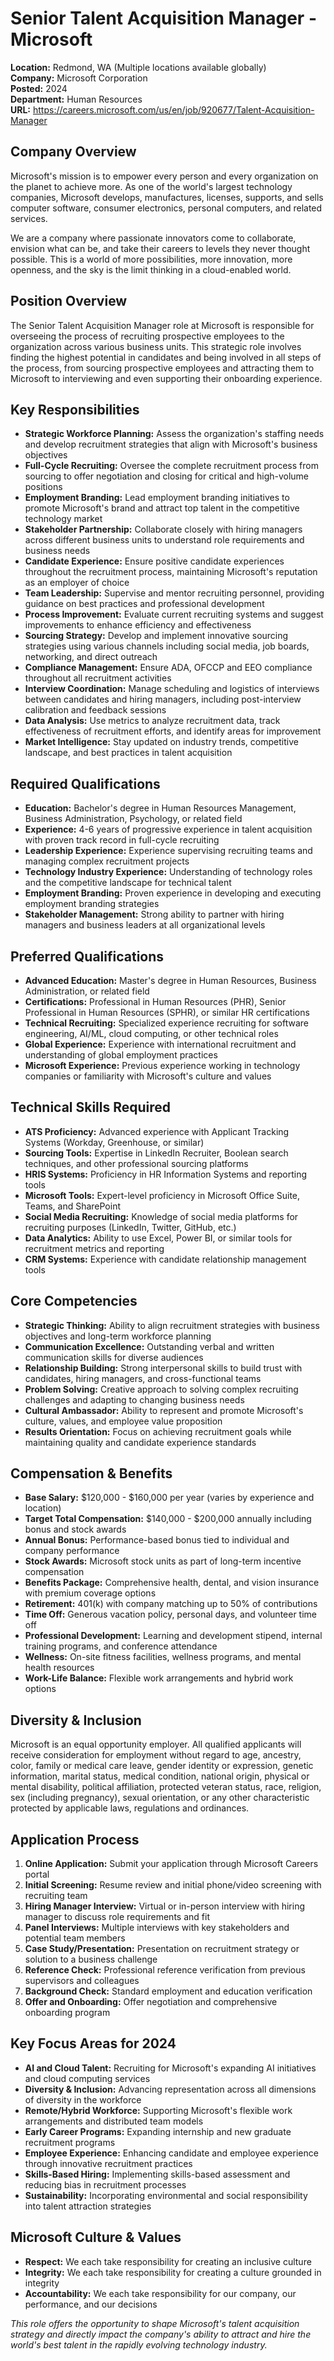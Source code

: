 # Senior Talent Acquisition Manager - Microsoft
**Location:** Redmond, WA (Multiple locations available globally)  
**Company:** Microsoft Corporation  
**Posted:** 2024  
**Department:** Human Resources  
**URL:** https://careers.microsoft.com/us/en/job/920677/Talent-Acquisition-Manager

## Company Overview
Microsoft's mission is to empower every person and every organization on the planet to achieve more. As one of the world's largest technology companies, Microsoft develops, manufactures, licenses, supports, and sells computer software, consumer electronics, personal computers, and related services.

We are a company where passionate innovators come to collaborate, envision what can be, and take their careers to levels they never thought possible. This is a world of more possibilities, more innovation, more openness, and the sky is the limit thinking in a cloud-enabled world.

## Position Overview
The Senior Talent Acquisition Manager role at Microsoft is responsible for overseeing the process of recruiting prospective employees to the organization across various business units. This strategic role involves finding the highest potential in candidates and being involved in all steps of the process, from sourcing prospective employees and attracting them to Microsoft to interviewing and even supporting their onboarding experience.

## Key Responsibilities
- **Strategic Workforce Planning:** Assess the organization's staffing needs and develop recruitment strategies that align with Microsoft's business objectives
- **Full-Cycle Recruiting:** Oversee the complete recruitment process from sourcing to offer negotiation and closing for critical and high-volume positions
- **Employment Branding:** Lead employment branding initiatives to promote Microsoft's brand and attract top talent in the competitive technology market
- **Stakeholder Partnership:** Collaborate closely with hiring managers across different business units to understand role requirements and business needs
- **Candidate Experience:** Ensure positive candidate experiences throughout the recruitment process, maintaining Microsoft's reputation as an employer of choice
- **Team Leadership:** Supervise and mentor recruiting personnel, providing guidance on best practices and professional development
- **Process Improvement:** Evaluate current recruiting systems and suggest improvements to enhance efficiency and effectiveness
- **Sourcing Strategy:** Develop and implement innovative sourcing strategies using various channels including social media, job boards, networking, and direct outreach
- **Compliance Management:** Ensure ADA, OFCCP and EEO compliance throughout all recruitment activities
- **Interview Coordination:** Manage scheduling and logistics of interviews between candidates and hiring managers, including post-interview calibration and feedback sessions
- **Data Analysis:** Use metrics to analyze recruitment data, track effectiveness of recruitment efforts, and identify areas for improvement
- **Market Intelligence:** Stay updated on industry trends, competitive landscape, and best practices in talent acquisition

## Required Qualifications
- **Education:** Bachelor's degree in Human Resources Management, Business Administration, Psychology, or related field
- **Experience:** 4-6 years of progressive experience in talent acquisition with proven track record in full-cycle recruiting
- **Leadership Experience:** Experience supervising recruiting teams and managing complex recruitment projects
- **Technology Industry Experience:** Understanding of technology roles and the competitive landscape for technical talent
- **Employment Branding:** Proven experience in developing and executing employment branding strategies
- **Stakeholder Management:** Strong ability to partner with hiring managers and business leaders at all organizational levels

## Preferred Qualifications
- **Advanced Education:** Master's degree in Human Resources, Business Administration, or related field
- **Certifications:** Professional in Human Resources (PHR), Senior Professional in Human Resources (SPHR), or similar HR certifications
- **Technical Recruiting:** Specialized experience recruiting for software engineering, AI/ML, cloud computing, or other technical roles
- **Global Experience:** Experience with international recruitment and understanding of global employment practices
- **Microsoft Experience:** Previous experience working in technology companies or familiarity with Microsoft's culture and values

## Technical Skills Required
- **ATS Proficiency:** Advanced experience with Applicant Tracking Systems (Workday, Greenhouse, or similar)
- **Sourcing Tools:** Expertise in LinkedIn Recruiter, Boolean search techniques, and other professional sourcing platforms
- **HRIS Systems:** Proficiency in HR Information Systems and reporting tools
- **Microsoft Tools:** Expert-level proficiency in Microsoft Office Suite, Teams, and SharePoint
- **Social Media Recruiting:** Knowledge of social media platforms for recruiting purposes (LinkedIn, Twitter, GitHub, etc.)
- **Data Analytics:** Ability to use Excel, Power BI, or similar tools for recruitment metrics and reporting
- **CRM Systems:** Experience with candidate relationship management tools

## Core Competencies
- **Strategic Thinking:** Ability to align recruitment strategies with business objectives and long-term workforce planning
- **Communication Excellence:** Outstanding verbal and written communication skills for diverse audiences
- **Relationship Building:** Strong interpersonal skills to build trust with candidates, hiring managers, and cross-functional teams
- **Problem Solving:** Creative approach to solving complex recruiting challenges and adapting to changing business needs
- **Cultural Ambassador:** Ability to represent and promote Microsoft's culture, values, and employee value proposition
- **Results Orientation:** Focus on achieving recruitment goals while maintaining quality and candidate experience standards

## Compensation & Benefits
- **Base Salary:** $120,000 - $160,000 per year (varies by experience and location)
- **Target Total Compensation:** $140,000 - $200,000 annually including bonus and stock awards
- **Annual Bonus:** Performance-based bonus tied to individual and company performance
- **Stock Awards:** Microsoft stock units as part of long-term incentive compensation
- **Benefits Package:** Comprehensive health, dental, and vision insurance with premium coverage options
- **Retirement:** 401(k) with company matching up to 50% of contributions
- **Time Off:** Generous vacation policy, personal days, and volunteer time off
- **Professional Development:** Learning and development stipend, internal training programs, and conference attendance
- **Wellness:** On-site fitness facilities, wellness programs, and mental health resources
- **Work-Life Balance:** Flexible work arrangements and hybrid work options

## Diversity & Inclusion
Microsoft is an equal opportunity employer. All qualified applicants will receive consideration for employment without regard to age, ancestry, color, family or medical care leave, gender identity or expression, genetic information, marital status, medical condition, national origin, physical or mental disability, political affiliation, protected veteran status, race, religion, sex (including pregnancy), sexual orientation, or any other characteristic protected by applicable laws, regulations and ordinances.

## Application Process
1. **Online Application:** Submit your application through Microsoft Careers portal
2. **Initial Screening:** Resume review and initial phone/video screening with recruiting team
3. **Hiring Manager Interview:** Virtual or in-person interview with hiring manager to discuss role requirements and fit
4. **Panel Interviews:** Multiple interviews with key stakeholders and potential team members
5. **Case Study/Presentation:** Presentation on recruitment strategy or solution to a business challenge
6. **Reference Check:** Professional reference verification from previous supervisors and colleagues
7. **Background Check:** Standard employment and education verification
8. **Offer and Onboarding:** Offer negotiation and comprehensive onboarding program

## Key Focus Areas for 2024
- **AI and Cloud Talent:** Recruiting for Microsoft's expanding AI initiatives and cloud computing services
- **Diversity & Inclusion:** Advancing representation across all dimensions of diversity in the workforce
- **Remote/Hybrid Workforce:** Supporting Microsoft's flexible work arrangements and distributed team models
- **Early Career Programs:** Expanding internship and new graduate recruitment programs
- **Employee Experience:** Enhancing candidate and employee experience through innovative recruitment practices
- **Skills-Based Hiring:** Implementing skills-based assessment and reducing bias in recruitment processes
- **Sustainability:** Incorporating environmental and social responsibility into talent attraction strategies

## Microsoft Culture & Values
- **Respect:** We each take responsibility for creating an inclusive culture
- **Integrity:** We each take responsibility for creating a culture grounded in integrity
- **Accountability:** We each take responsibility for our company, our performance, and our decisions

*This role offers the opportunity to shape Microsoft's talent acquisition strategy and directly impact the company's ability to attract and hire the world's best talent in the rapidly evolving technology industry.*